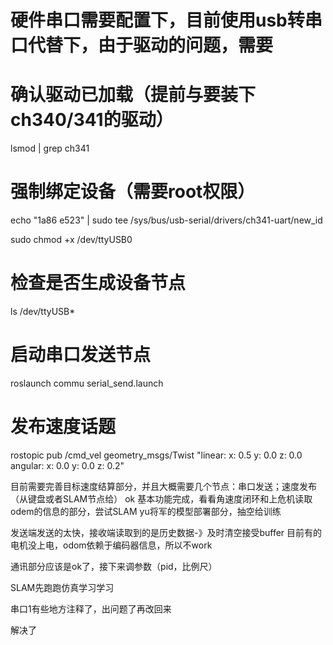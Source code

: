 # 硬件串口需要配置下，目前使用usb转串口代替下，由于驱动的问题，需要

# 确认驱动已加载（提前与要装下ch340/341的驱动）
lsmod | grep ch341

# 强制绑定设备（需要root权限）
echo "1a86 e523" | sudo tee /sys/bus/usb-serial/drivers/ch341-uart/new_id


sudo chmod +x /dev/ttyUSB0
# 检查是否生成设备节点
ls /dev/ttyUSB*


# 启动串口发送节点
roslaunch commu serial_send.launch 


# 发布速度话题
rostopic pub /cmd_vel geometry_msgs/Twist "linear:
  x: 0.5
  y: 0.0
  z: 0.0
angular:
  x: 0.0
  y: 0.0
  z: 0.2"


目前需要完善目标速度结算部分，并且大概需要几个节点：串口发送；速度发布（从键盘或者SLAM节点给）
ok
基本功能完成，看看角速度闭环和上危机读取odem的信息的部分，尝试SLAM
yu将军的模型部署部分，抽空给训练
<!-- 构建tf树时，不加延时好像 有问题 -->
发送端发送的太快，接收端读取到的是历史数据-》及时清空接受buffer
目前有的电机没上电，odom依赖于编码器信息，所以不work

通讯部分应该是ok了，接下来调参数（pid，比例尺）

SLAM先跑跑仿真学习学习


串口1有些地方注释了，出问题了再改回来
















































解决了
